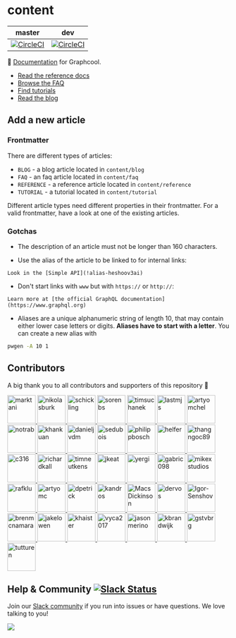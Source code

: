 # content


master | dev
--- | ---
[![CircleCI](https://circleci.com/gh/graphcool/content/tree/master.svg?style=svg)](https://circleci.com/gh/graphcool/content/tree/master) | [![CircleCI](https://circleci.com/gh/graphcool/content/tree/dev.svg?style=svg)](https://circleci.com/gh/graphcool/content/tree/dev)


:notebook: [Documentation](https://graph.cool/docs) for Graphcool.

* [Read the reference docs](https://graph.cool/docs/reference)
* [Browse the FAQ](https://graph.cool/docs/faq)
* [Find tutorials](https://graph.cool/docs/tutorials)
* [Read the blog](https://graph.cool/blog)

## Add a new article

### Frontmatter

There are different types of articles:

* `BLOG` - a blog article located in `content/blog`
* `FAQ` - an faq article located in `content/faq`
* `REFERENCE` - a reference article located in `content/reference`
* `TUTORIAL` - a tutorial located in `content/tutorial`

Different article types need different properties in their frontmatter. For a valid frontmatter, have a look at one of the existing articles.

### Gotchas

* The description of an article must not be longer than 160 characters.

* Use the alias of the article to be linked to for internal links:

```
Look in the [Simple API](!alias-heshoov3ai)
```

* Don't start links with `www` but with `https://` or `http://`:

```
Learn more at [the official GraphQL documentation](https://www.graphql.org)
```

* Aliases are a unique alphanumeric string of length 10, that may contain either lower case letters or digits. **Aliases have to start with a letter**. You can create a new alias with

```sh
pwgen -A 10 1
```

## Contributors

A big thank you to all contributors and supporters of this repository 💚 

<a href="https://github.com/marktani/" target="_blank">
  <img src="https://github.com/marktani.png?size=64" width="64" height="64" alt="marktani">
</a>
<a href="https://github.com/nikolasburk/" target="_blank">
  <img src="https://github.com/nikolasburk.png?size=64" width="64" height="64" alt="nikolasburk">
</a>
<a href="https://github.com/schickling/" target="_blank">
  <img src="https://github.com/schickling.png?size=64" width="64" height="64" alt="schickling">
</a>
<a href="https://github.com/sorenbs/" target="_blank">
  <img src="https://github.com/sorenbs.png?size=64" width="64" height="64" alt="sorenbs">
</a>
<a href="https://github.com/timsuchanek/" target="_blank">
  <img src="https://github.com/timsuchanek.png?size=64" width="64" height="64" alt="timsuchanek">
</a>
<a href="https://github.com/lastmjs/" target="_blank">
  <img src="https://github.com/lastmjs.png?size=64" width="64" height="64" alt="lastmjs">
</a>
<a href="https://github.com/artyomchel/" target="_blank">
  <img src="https://github.com/artyomchel.png?size=64" width="64" height="64" alt="artyomchel">
</a>
<a href="https://github.com/notrab/" target="_blank">
  <img src="https://github.com/notrab.png?size=64" width="64" height="64" alt="notrab">
</a>
<a href="https://github.com/khankuan/" target="_blank">
  <img src="https://github.com/khankuan.png?size=64" width="64" height="64" alt="khankuan">
</a>
<a href="https://github.com/danieljvdm/" target="_blank">
  <img src="https://github.com/danieljvdm.png?size=64" width="64" height="64" alt="danieljvdm">
</a>
<a href="https://github.com/sedubois/" target="_blank">
  <img src="https://github.com/sedubois.png?size=64" width="64" height="64" alt="sedubois">
</a>
<a href="https://github.com/philippbosch/" target="_blank">
  <img src="https://github.com/philippbosch.png?size=64" width="64" height="64" alt="philippbosch">
</a>
<a href="https://github.com/helfer/" target="_blank">
  <img src="https://github.com/helfer.png?size=64" width="64" height="64" alt="helfer">
</a>
<a href="https://github.com/thangngoc89/" target="_blank">
  <img src="https://github.com/thangngoc89.png?size=64" width="64" height="64" alt="thangngoc89">
</a>
<a href="https://github.com/c316/" target="_blank">
  <img src="https://github.com/c316.png?size=64" width="64" height="64" alt="c316">
</a>
<a href="https://github.com/richardkall/" target="_blank">
  <img src="https://github.com/richardkall.png?size=64" width="64" height="64" alt="richardkall">
</a>
<a href="https://github.com/timneutkens/" target="_blank">
  <img src="https://github.com/timneutkens.png?size=64" width="64" height="64" alt="timneutkens">
</a>
<a href="https://github.com/jkeat/" target="_blank">
  <img src="https://github.com/jkeat.png?size=64" width="64" height="64" alt="jkeat">
</a>
<a href="https://github.com/yergi/" target="_blank">
  <img src="https://github.com/yergi.png?size=64" width="64" height="64" alt="yergi">
</a>
<a href="https://github.com/gabric098/" target="_blank">
  <img src="https://github.com/gabric098.png?size=64" width="64" height="64" alt="gabric098">
</a>
<a href="https://github.com/mikexstudios/" target="_blank">
  <img src="https://github.com/mikexstudios.png?size=64" width="64" height="64" alt="mikexstudios">
</a>
<a href="https://github.com/rafklu/" target="_blank">
  <img src="https://github.com/rafklu.png?size=64" width="64" height="64" alt="rafklu">
</a>
<a href="https://github.com/artyomc/" target="_blank">
  <img src="https://github.com/artyomc.png?size=64" width="64" height="64" alt="artyomc">
</a>
<a href="https://github.com/dpetrick/" target="_blank">
  <img src="https://github.com/dpetrick.png?size=64" width="64" height="64" alt="dpetrick">
</a>
<a href="https://github.com/kandros/" target="_blank">
  <img src="https://github.com/kandros.png?size=64" width="64" height="64" alt="kandros">
</a>
<a href="https://github.com/MacsDickinson/" target="_blank">
  <img src="https://github.com/MacsDickinson.png?size=64" width="64" height="64" alt="MacsDickinson">
</a>
<a href="https://github.com/dervos/" target="_blank">
  <img src="https://github.com/dervos.png?size=64" width="64" height="64" alt="dervos">
</a>
<a href="https://github.com/Igor-Senshov/" target="_blank">
  <img src="https://github.com/Igor-Senshov.png?size=64" width="64" height="64" alt="Igor-Senshov">
</a>
<a href="https://github.com/brenmcnamara/" target="_blank">
  <img src="https://github.com/brenmcnamara.png?size=64" width="64" height="64" alt="brenmcnamara">
</a>
<a href="https://github.com/jakelowen/" target="_blank">
  <img src="https://github.com/jakelowen.png?size=64" width="64" height="64" alt="jakelowen">
</a>
<a href="https://github.com/khaister/" target="_blank">
  <img src="https://github.com/khaister.png?size=64" width="64" height="64" alt="khaister">
</a>
<a href="https://github.com/vyca2017/" target="_blank">
  <img src="https://github.com/vyca2017.png?size=64" width="64" height="64" alt="vyca2017">
</a>
<a href="https://github.com/jasonmerino/" target="_blank">
  <img src="https://github.com/jasonmerino.png?size=64" width="64" height="64" alt="jasonmerino">
</a>
<a href="https://github.com/kbrandwijk/" target="_blank">
  <img src="https://github.com/kbrandwijk.png?size=64" width="64" height="64" alt="kbrandwijk">
</a>
<a href="https://github.com/gstvbrg/" target="_blank">
  <img src="https://github.com/gstvbrg.png?size=64" width="64" height="64" alt="gstvbrg">
</a>
<a href="https://github.com/tutturen/" target="_blank">
  <img src="https://github.com/tutturen.png?size=64" width="64" height="64" alt="tutturen">
</a>

## Help & Community [![Slack Status](https://slack.graph.cool/badge.svg)](https://slack.graph.cool)

Join our [Slack community](http://slack.graph.cool/) if you run into issues or have questions. We love talking to you!

![](http://i.imgur.com/5RHR6Ku.png)
